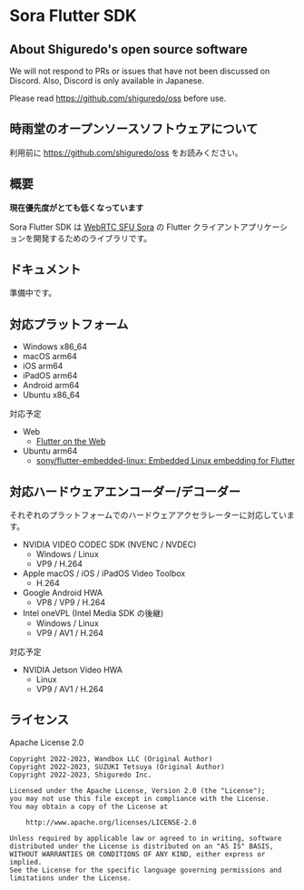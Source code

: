 # Sora Flutter SDK

## About Shiguredo's open source software

We will not respond to PRs or issues that have not been discussed on Discord. Also, Discord is only available in Japanese.

Please read https://github.com/shiguredo/oss before use.

## 時雨堂のオープンソースソフトウェアについて

利用前に https://github.com/shiguredo/oss をお読みください。

## 概要

**現在優先度がとても低くなっています**

Sora Flutter SDK は [WebRTC SFU Sora](https://sora.shiguredo.jp) の Flutter クライアントアプリケーションを開発するためのライブラリです。

## ドキュメント

準備中です。

## 対応プラットフォーム

- Windows x86_64
- macOS arm64
- iOS arm64
- iPadOS arm64
- Android arm64
- Ubuntu x86_64

対応予定

- Web
    - [Flutter on the Web](https://flutter.dev/multi-platform/web)
- Ubuntu arm64
    - [sony/flutter\-embedded\-linux: Embedded Linux embedding for Flutter](https://github.com/sony/flutter-embedded-linux)

## 対応ハードウェアエンコーダー/デコーダー

それぞれのプラットフォームでのハードウェアアクセラレーターに対応しています。

- NVIDIA VIDEO CODEC SDK (NVENC / NVDEC)
    - Windows / Linux
    - VP9 / H.264
- Apple macOS / iOS / iPadOS Video Toolbox
    - H.264
- Google Android HWA
    - VP8 / VP9 / H.264
- Intel oneVPL (Intel Media SDK の後継)
    - Windows / Linux
    - VP9 / AV1 / H.264

対応予定

- NVIDIA Jetson Video HWA
    - Linux
    - VP9 / AV1 / H.264

## ライセンス

Apache License 2.0

```
Copyright 2022-2023, Wandbox LLC (Original Author)
Copyright 2022-2023, SUZUKI Tetsuya (Original Author)
Copyright 2022-2023, Shiguredo Inc.

Licensed under the Apache License, Version 2.0 (the "License");
you may not use this file except in compliance with the License.
You may obtain a copy of the License at

    http://www.apache.org/licenses/LICENSE-2.0

Unless required by applicable law or agreed to in writing, software
distributed under the License is distributed on an "AS IS" BASIS,
WITHOUT WARRANTIES OR CONDITIONS OF ANY KIND, either express or implied.
See the License for the specific language governing permissions and
limitations under the License.
```
